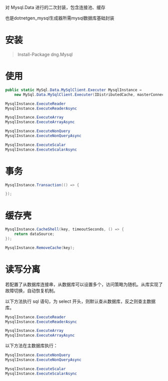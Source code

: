 对 Mysql.Data 进行的二次封装，包含连接池、缓存

也是dotnetgen_mysql生成器所需mysql数据库基础封装

# 安装

> Install-Package dng.Mysql

# 使用

```csharp
public static MySql.Data.MySqlClient.Executer MysqlInstance = 
    new MySql.Data.MySqlClient.Executer(IDistributedCache, masterConnectionString, slaveConnectionStrings, ILogger);

MysqlInstance.ExecuteReader
MysqlInstance.ExecuteReaderAsync

MysqlInstance.ExecuteArray
MysqlInstance.ExecuteArrayAsync

MysqlInstance.ExecuteNonQuery
MysqlInstance.ExecuteNonQueryAsync

MysqlInstance.ExecuteScalar
MysqlInstance.ExecuteScalarAsync
```

# 事务

```csharp
MysqlInstance.Transaction(() => {

});
```

# 缓存壳

```csharp
MysqlInstance.CacheShell(key, timeoutSeconds, () => {
    return dataSource;
});

MysqlInstance.RemoveCache(key);
```

# 读写分离

若配置了从数据库连接串，从数据库可以设置多个，访问策略为随机。从库实现了故障切换，自动恢复机制。

以下方法执行 sql 语句，为 select 开头，则默认查从数据库，反之则查主数据库。

```csharp
MysqlInstance.ExecuteReader
MysqlInstance.ExecuteReaderAsync

MysqlInstance.ExecuteArray
MysqlInstance.ExecuteArrayAsync
```

以下方法在主数据库执行：

```csharp
MysqlInstance.ExecuteNonQuery
MysqlInstance.ExecuteNonQueryAsync

MysqlInstance.ExecuteScalar
MysqlInstance.ExecuteScalarAsync
```
